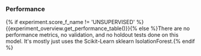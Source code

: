 ### Performance

{% if experiment.score_f_name != 'UNSUPERVISED' %}{{experiment_overview.get_performance_table()}}{% else %}There are no performance metrics, no validation, and no holdout tests done on this model. It's mostly just uses the Scikit-Learn sklearn IsolationForest.{% endif %}
